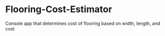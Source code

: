 # Flooring-Cost-Estimator
 Console app that determines cost of flooring based on width, length, and cost
